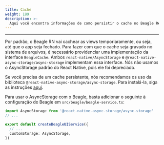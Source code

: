 ```yaml
---
title: Cache
weight: 189
description: >-
  Aqui você encontra informações de como persistir o cache no Beagle React Native.
---
```


---

Por padrão, o Beagle RN vai cachear as views temporiaramente, ou seja, até que o app seja fechado.
Para fazer com que o cache seja gravado no sistema de arquivos, é necessário providenciar uma
implementação da interface `BeagleCache`. Ambos `react-native/AsyncStorage` e
`@react-native-async-storage/async-storage` implementam essa interface. Nós não usamos o
AsyncStorage padrão do React Native, pois ele foi depreciado.

Se você precisa de um cache persistente, nós recomendamos os uso da biblioteca
`@react-native-async-storage/async-storage`. Para instalá-la, siga as instruções
[aqui](https://react-native-async-storage.github.io/async-storage/docs/install/).

Para usar o AsyncStorage com o Beagle, basta adicionar o seguinte à configuração do Beagle em
`src/beagle/beagle-service.ts`:

```typescript
import AsyncStorage from '@react-native-async-storage/async-storage'
// ...

export default createBeagleUIService({
  // ...
  customStorage: AsyncStorage,
})
```
